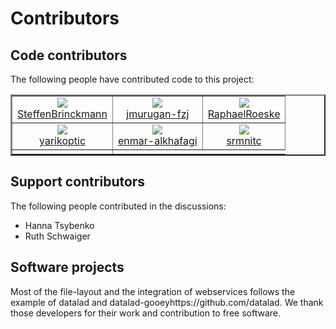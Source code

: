 # Contributors 
## Code contributors
The following people have contributed code to this project:
<table border="2"><tr>
<td style="text-align: center"><a href="https://github.com/SteffenBrinckmann"><img src="https://avatars.githubusercontent.com/u/39419674?v=4" /><br>SteffenBrinckmann</a></td><td style="text-align: center"><a href="https://github.com/jmurugan-fzj"><img src="https://avatars.githubusercontent.com/u/141253011?v=4" /><br>jmurugan-fzj</a></td><td style="text-align: center"><a href="https://github.com/RaphaelRoeske"><img src="https://avatars.githubusercontent.com/u/117655728?v=4" /><br>RaphaelRoeske</a></td></tr>
<td style="text-align: center"><a href="https://github.com/yarikoptic"><img src="https://avatars.githubusercontent.com/u/39889?v=4" /><br>yarikoptic</a></td><td style="text-align: center"><a href="https://github.com/enmar-alkhafagi"><img src="https://avatars.githubusercontent.com/u/183354828?v=4" /><br>enmar-alkhafagi</a></td><td style="text-align: center"><a href="https://github.com/srmnitc"><img src="https://avatars.githubusercontent.com/u/12624457?v=4" /><br>srmnitc</a></td></tr>
<td></td></tr>
</table>

## Support contributors 
 The following people contributed in the discussions:
- Hanna Tsybenko
- Ruth Schwaiger


## Software projects
Most of the file-layout and the integration of webservices follows the example of datalad and datalad-gooeyhttps://github.com/datalad. We thank those developers for their work and contribution to free software.